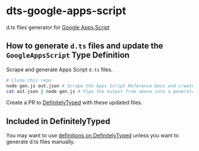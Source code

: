 # dts-google-apps-script

d.ts files generator for [Google Apps Script](https://developers.google.com/apps-script/)

## How to generate `d.ts` files and update the `GoogleAppsScript` Type Definition

Scrape and generate Apps Script `d.ts` files.

```sh
# Clone this repo
node gen.js out.json # Scrape the Apps Script Reference Docs and create JSON files
cat out.json | node gen.js # Pipe the output from above into a generator. New d.ts files are written to google-apps-script/
```

Create a PR to [DefinitelyTyped](https://github.com/DefinitelyTyped/DefinitelyTyped) with these updated files.

## Included in DefinitelyTyped

You may want to use [definitions on DefinitelyTyped](https://github.com/DefinitelyTyped/DefinitelyTyped/tree/master/google-apps-script) unless you want to generate d.ts files manually.

